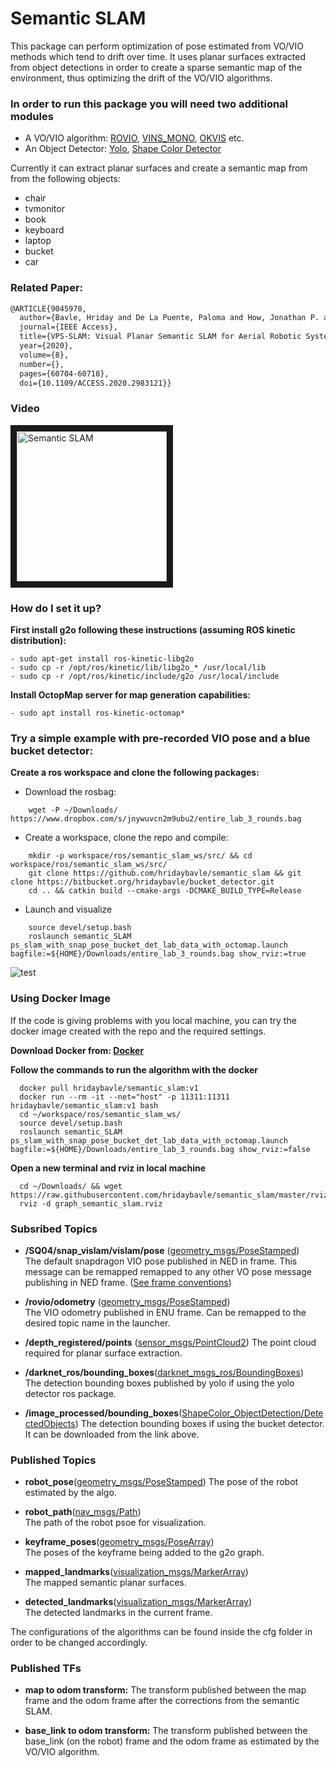 # Semantic SLAM #

This package can perform optimization of pose estimated from VO/VIO methods which tend to drift over time. It uses planar surfaces extracted from object detections in order to create a sparse semantic map of the environment, thus optimizing the drift of the VO/VIO algorithms.

### In order to run this package you will need two additional modules ###
- A VO/VIO algorithm: [ROVIO](https://github.com/ethz-asl/rovio), [VINS_MONO](https://github.com/HKUST-Aerial-Robotics/VINS-Mono), [OKVIS](https://github.com/ethz-asl/okvis) etc. 
- An Object Detector: [Yolo](https://github.com/leggedrobotics/darknet_ros), [Shape Color Detector](https://bitbucket.org/hridaybavle/bucket_detector)

Currently it can extract planar surfaces and create a semantic map from from the following objects:
- chair
- tvmonitor
- book
- keyboard
- laptop
- bucket
- car

### Related Paper: ###

```latex
@ARTICLE{9045978,
  author={Bavle, Hriday and De La Puente, Paloma and How, Jonathan P. and Campoy, Pascual},
  journal={IEEE Access}, 
  title={VPS-SLAM: Visual Planar Semantic SLAM for Aerial Robotic Systems}, 
  year={2020},
  volume={8},
  number={},
  pages={60704-60718},
  doi={10.1109/ACCESS.2020.2983121}}
```

### Video ###

<a href="https://vimeo.com/368217703" target="_blank"><img src="semantic_slam.png" 
alt="Semantic SLAM" width="" height="240" border="10" /></a>

### How do I set it up? 

**First install g2o following these instructions (assuming ROS kinetic distribution):**
```
- sudo apt-get install ros-kinetic-libg2o
- sudo cp -r /opt/ros/kinetic/lib/libg2o_* /usr/local/lib
- sudo cp -r /opt/ros/kinetic/include/g2o /usr/local/include
```
**Install OctopMap server for map generation capabilities:**
```
- sudo apt install ros-kinetic-octomap*
```

### Try a simple example with pre-recorded VIO pose and a blue bucket detector:

**Create a ros workspace and clone the following packages:**

- Download the rosbag: 
```    
    wget -P ~/Downloads/ https://www.dropbox.com/s/jnywuvcn2m9ubu2/entire_lab_3_rounds.bag
```
- Create a workspace, clone the repo and compile:
```
    mkdir -p workspace/ros/semantic_slam_ws/src/ && cd workspace/ros/semantic_slam_ws/src/    
    git clone https://github.com/hridaybavle/semantic_slam && git clone https://bitbucket.org/hridaybavle/bucket_detector.git   
    cd .. && catkin build --cmake-args -DCMAKE_BUILD_TYPE=Release
```     
- Launch and visualize
```    
    source devel/setup.bash
    roslaunch semantic_SLAM ps_slam_with_snap_pose_bucket_det_lab_data_with_octomap.launch bagfile:=${HOME}/Downloads/entire_lab_3_rounds.bag show_rviz:=true  
```    

![test](octomap.gif)

### Using Docker Image

If the code is giving problems with you local machine, you can try the docker image created with the repo and the required settings. 

**Download Docker from: [Docker](https://docs.docker.com/engine/install/ubuntu/)**

**Follow the commands to run the algorithm with the docker**
```
  docker pull hridaybavle/semantic_slam:v1 	
  docker run --rm -it --net="host" -p 11311:11311 hridaybavle/semantic_slam:v1 bash
  cd ~/workspace/ros/semantic_slam_ws/
  source devel/setup.bash
  roslaunch semantic_SLAM ps_slam_with_snap_pose_bucket_det_lab_data_with_octomap.launch bagfile:=${HOME}/Downloads/entire_lab_3_rounds.bag show_rviz:=false  
```
**Open a new terminal and rviz in local machine**
```
  cd ~/Downloads/ && wget https://raw.githubusercontent.com/hridaybavle/semantic_slam/master/rviz/graph_semantic_slam.rviz
  rviz -d graph_semantic_slam.rviz	
```

### Subsribed Topics 

- **/SQ04/snap_vislam/vislam/pose** ([geometry_msgs/PoseStamped](http://docs.ros.org/api/geometry_msgs/html/msg/PoseStamped.html))  
The default snapdragon VIO pose published in NED in frame. This message can be remapped remapped to any other VO pose message publishing in NED frame. ([See frame conventions](https://en.wikipedia.org/wiki/Axes_conventions))


- **/rovio/odometry** ([geometry_msgs/PoseStamped](http://docs.ros.org/melodic/api/nav_msgs/html/msg/Odometry.html))  
The VIO odometry published in ENU frame. Can be remapped to the desired topic name in the launcher. 


- **/depth_registered/points** ([sensor_msgs/PointCloud2](http://docs.ros.org/melodic/api/sensor_msgs/html/msg/PointCloud2.html)) 
The point cloud required for planar surface extraction. 


- **/darknet_ros/bounding_boxes**([darknet_msgs_ros/BoundingBoxes](https://github.com/leggedrobotics/darknet_ros))  
The detection bounding boxes published by yolo if using the yolo detector ros package. 

- **/image_processed/bounding_boxes**([ShapeColor_ObjectDetection/DetectedObjects](https://hridaybavle@bitbucket.org/hridaybavle/bucket_detector.git))
The detection bounding boxes if using the bucket detector. It can be downloaded from the link above. 


### Published Topics

- **robot_pose**([geometry_msgs/PoseStamped](http://docs.ros.org/melodic/api/nav_msgs/html/msg/Odometry.html)) 
The pose of the robot estimated by the algo.

- **robot_path**([nav_msgs/Path](http://docs.ros.org/melodic/api/nav_msgs/html/msg/Path.html))  
The path of the robot psoe for visualization.

- **keyframe_poses**([geometry_msgs/PoseArray](http://docs.ros.org/melodic/api/geometry_msgs/html/msg/PoseArray.html))  
The poses of the keyframe being added to the g2o graph.

- **mapped_landmarks**([visualization_msgs/MarkerArray](http://docs.ros.org/melodic/api/visualization_msgs/html/msg/MarkerArray.html))  
The mapped semantic planar surfaces.

- **detected_landmarks**([visualization_msgs/MarkerArray](http://docs.ros.org/melodic/api/visualization_msgs/html/msg/MarkerArray.html))  
The detected landmarks in the current frame. 

The configurations of the algorithms can be found inside the cfg folder in order to be changed accordingly.

### Published TFs

- **map to odom transform:** The transform published between the map frame and the odom frame after the corrections from the semantic SLAM.

- **base_link to odom transform:** The transform published between the base_link (on the robot) frame and the odom frame as estimated by the VO/VIO algorithm.





